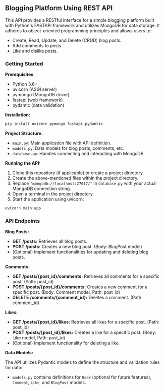 ## Blogging Platform Using REST API

This API provides a RESTful interface for a simple blogging platform built with Python's FASTAPI framework and utilizes MongoDB for data storage. It adheres to object-oriented programming principles and allows users to:

* Create, Read, Update, and Delete (CRUD) blog posts.
* Add comments to posts.
* Like and dislike posts.

### Getting Started

**Prerequisites:**

* Python 3.6+
* uvicorn (ASGI server)
* pymongo (MongoDB driver)
* fastapi (web framework)
* pydantic (data validation)

**Installation:**

```bash
pip install uvicorn pymongo fastapi pydantic
```

**Project Structure:**

* `main.py`: Main application file with API definition.
* `models.py`: Data models for blog posts, comments, etc.
* `database.py`: Handles connecting and interacting with MongoDB.

**Running the API:**

1. Clone this repository (if applicable) or create a project directory.
2. Create the above-mentioned files within the project directory.
3. Replace `"mongodb://localhost:27017/"` in `database.py` with your actual MongoDB connection string.
4. Open a terminal in the project directory.
5. Start the application using uvicorn:

```bash
uvicorn main:app
```

### API Endpoints

**Blog Posts:**

* **GET /posts:** Retrieves all blog posts.
* **POST /posts:** Creates a new blog post. (Body: BlogPost model)
* (Optional) Implement functionalities for updating and deleting blog posts.

**Comments:**

* **GET /posts/{post_id}/comments:** Retrieves all comments for a specific post. (Path: post_id)
* **POST /posts/{post_id}/comments:** Creates a new comment for a specific post. (Body: Comment model, Path: post_id)
* **DELETE /comments/{comment_id}:** Deletes a comment. (Path: comment_id)

**Likes:**

* **GET /posts/{post_id}/likes:** Retrieves all likes for a specific post. (Path: post_id)
* **POST /posts/{post_id}/likes:** Creates a like for a specific post. (Body: Like model, Path: post_id)
* (Optional) Implement functionality for deleting a like.

**Data Models:**

The API utilizes Pydantic models to define the structure and validation rules for data:

* `models.py` contains definitions for `User` (optional for future features), `Comment`, `Like`, and `BlogPost` models.


